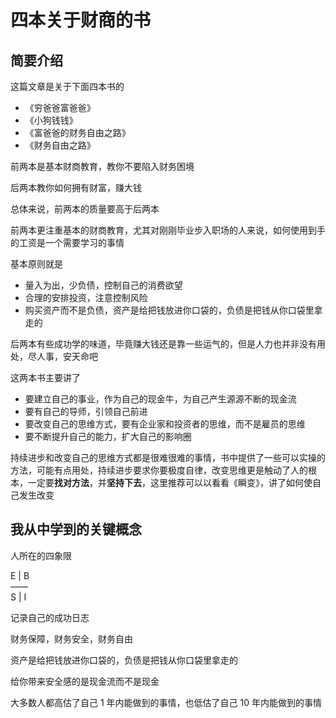 # 四本关于财商的书

## 简要介绍

这篇文章是关于下面四本书的

* 《穷爸爸富爸爸》
* 《小狗钱钱》
* 《富爸爸的财务自由之路》
* 《财务自由之路》

前两本是基本财商教育，教你不要陷入财务困境

后两本教你如何拥有财富，赚大钱

总体来说，前两本的质量要高于后两本

前两本更注重基本的财商教育，尤其对刚刚毕业步入职场的人来说，如何使用到手的工资是一个需要学习的事情

基本原则就是

* 量入为出，少负债，控制自己的消费欲望
* 合理的安排投资，注意控制风险
* 购买资产而不是负债，资产是给把钱放进你口袋的，负债是把钱从你口袋里拿走的

后两本有些成功学的味道，毕竟赚大钱还是靠一些运气的，但是人力也并非没有用处，尽人事，安天命吧

这两本书主要讲了

* 要建立自己的事业，作为自己的现金牛，为自己产生源源不断的现金流
* 要有自己的导师，引领自己前进
* 要改变自己的思维方式，要有企业家和投资者的思维，而不是雇员的思维
* 要不断提升自己的能力，扩大自己的影响圈

持续进步和改变自己的思维方式都是很难很难的事情，书中提供了一些可以实操的方法，可能有点用处，持续进步要求你要极度自律，改变思维更是触动了人的根本，一定要**找对方法**，并**坚持下去**，这里推荐可以以看看《瞬变》，讲了如何使自己发生改变

## 我从中学到的关键概念

人所在的四象限

E | B  
——  
S | I

记录自己的成功日志

财务保障，财务安全，财务自由

资产是给把钱放进你口袋的，负债是把钱从你口袋里拿走的

给你带来安全感的是现金流而不是现金

大多数人都高估了自己 1 年内能做到的事情，也低估了自己 10 年内能做到的事情
